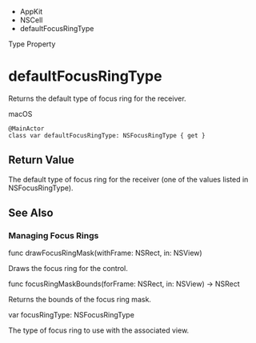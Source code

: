

- AppKit
- NSCell
-  defaultFocusRingType 

Type Property

# defaultFocusRingType

Returns the default type of focus ring for the receiver.

macOS

``` source
@MainActor
class var defaultFocusRingType: NSFocusRingType { get }
```

## Return Value

The default type of focus ring for the receiver (one of the values listed in NSFocusRingType).

## See Also

### Managing Focus Rings

func drawFocusRingMask(withFrame: NSRect, in: NSView)

Draws the focus ring for the control.

func focusRingMaskBounds(forFrame: NSRect, in: NSView) -> NSRect

Returns the bounds of the focus ring mask.

var focusRingType: NSFocusRingType

The type of focus ring to use with the associated view.

